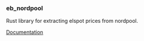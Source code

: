 ### eb_nordpool

Rust library for extracting elspot prices from nordpool.

[Documentation](https://docs.rs/eb_nordpool/latest/eb_nordpool/)

